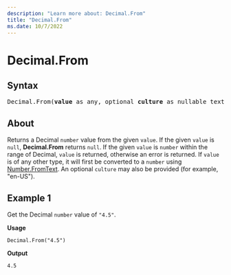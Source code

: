```yaml
---
description: "Learn more about: Decimal.From"
title: "Decimal.From"
ms.date: 10/7/2022
---
```

# Decimal.From

## Syntax

<pre>
Decimal.From(<b>value</b> as any, optional <b>culture</b> as nullable text) as nullable number
</pre>

## About

Returns a Decimal `number` value from the given `value`. If the given `value` is `null`, **Decimal.From** returns `null`. If the given `value` is `number` within the range of Decimal, `value` is returned, otherwise an error is returned. If `value` is of any other type, it will first be converted to a `number` using [Number.FromText](number-fromtext.md). An optional `culture` may also be provided (for example, "en-US").

## Example 1

Get the Decimal `number` value of `"4.5"`.

**Usage**

```powerquery-m
Decimal.From("4.5")
```

**Output**

`4.5`
